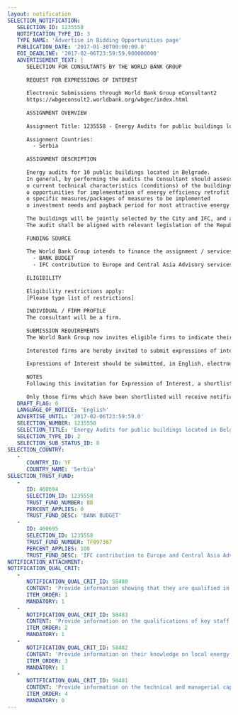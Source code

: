 ```yaml
---
layout: notification
SELECTION_NOTIFICATION: 
   SELECTION_ID: 1235558
   NOTIFICATION_TYPE_ID: 3
   TYPE_NAME: 'Advertise in Bidding Opportunities page'
   PUBLICATION_DATE: '2017-01-30T00:00:00.0'
   EOI_DEADLINE: '2017-02-06T23:59:59.900000000'
   ADVERTISEMENT_TEXT: |
      SELECTION FOR CONSULTANTS BY THE WORLD BANK GROUP
      
      REQUEST FOR EXPRESSIONS OF INTEREST
      
      Electronic Submissions through World Bank Group eConsultant2
      https://wbgeconsult2.worldbank.org/wbgec/index.html
      
      ASSIGNMENT OVERVIEW
      
      Assignment Title: 1235558 - Energy Audits for public buildings located in Belgrade.
      
      Assignment Countries:
        - Serbia
      
      ASSIGNMENT DESCRIPTION
      
      Energy audits for 10 public buildings located in Belgrade. 
      In general, by performing the audits the Consultant should assess the following:
      o	current technical characteristics (conditions) of the buildings and their energy consumption
      o	opportunities for implementation of energy efficiency retrofit measures in these buildings
      o	specific measures/packages of measures to be implemented
      o	investment needs and payback period for most attractive energy efficiency retrofit measures, potential savings and high-level bill of quantities.
      
      The buildings will be jointly selected by the City and IFC, and all specific information (address & contact persons) will be provided to the Consultant upon contract signing.  Approximate division of building types includes 2 large office buildings, 3 schools, 3 kindergartens and 2 healthcare centers - more data should be expected by mid February 2017.   
      The audit shall be aligned with relevant legislation of the Republic of Serbia; its scope may be broader
      
      FUNDING SOURCE
      
      The World Bank Group intends to finance the assignment / services described below under the following:
        - BANK BUDGET
        - IFC contribution to Europe and Central Asia Advisory services
      
      ELIGIBILITY
      
      Eligibility restrictions apply:
      [Please type list of restrictions]
      
      INDIVIDUAL / FIRM PROFILE
      The consultant will be a firm. 
      
      SUBMISSION REQUIREMENTS
      The World Bank Group now invites eligible firms to indicate their interest in providing the services.  Interested firms must provide information indicating that they are qualified to perform the services (brochures, description of similar assignments, experience in similar conditions, availability of appropriate skills among staff, etc. for firms; CV and cover letter for individuals).  Please note that the total size of all attachments should be less than 5MB.  Consultants may associate to enhance their qualifications.
      
      Interested firms are hereby invited to submit expressions of interest.
      
      Expressions of Interest should be submitted, in English, electronically through World Bank Group eConsultant2 (https://wbgeconsult2.worldbank.org/wbgec/index.html)
      
      NOTES
      Following this invitation for Expression of Interest, a shortlist of qualified firms will be formally invited to submit proposals. Shortlisting and selection will be subject to the availability of funding.
      
      Only those firms which have been shortlisted will receive notification. No debrief will be provided to firms which have not been shortlisted.
   DRAFT_FLAG: 0
   LANGUAGE_OF_NOTICE: 'English'
   ADVERTISE_UNTIL: '2017-02-06T23:59:59.0'
   SELECTION_NUMBER: 1235558
   SELECTION_TITLE: 'Energy Audits for public buildings located in Belgrade.'
   SELECTION_TYPE_ID: 2
   SELECTION_SUB_STATUS_ID: 8
SELECTION_COUNTRY: 
   - 
      COUNTRY_ID: YF
      COUNTRY_NAME: 'Serbia'
SELECTION_TRUST_FUND: 
   - 
      ID: 460694
      SELECTION_ID: 1235558
      TRUST_FUND_NUMBER: BB
      PERCENT_APPLIES: 0
      TRUST_FUND_DESC: 'BANK BUDGET'
   - 
      ID: 460695
      SELECTION_ID: 1235558
      TRUST_FUND_NUMBER: TF097367
      PERCENT_APPLIES: 100
      TRUST_FUND_DESC: 'IFC contribution to Europe and Central Asia Advisory services'
NOTIFICATION_ATTACHMENT: 
NOTIFICATION_QUAL_CRIT: 
   - 
      NOTIFICATION_QUAL_CRIT_ID: 58480
      CONTENT: 'Provide information showing that they are qualified in the field of the assignment.'
      ITEM_ORDER: 1
      MANDATORY: 1
   - 
      NOTIFICATION_QUAL_CRIT_ID: 58483
      CONTENT: 'Provide information on the qualifications of key staff.'
      ITEM_ORDER: 2
      MANDATORY: 1
   - 
      NOTIFICATION_QUAL_CRIT_ID: 58482
      CONTENT: 'Provide information on their knowledge on local energy efficiency legislation and ability to operate in local language'
      ITEM_ORDER: 3
      MANDATORY: 1
   - 
      NOTIFICATION_QUAL_CRIT_ID: 58481
      CONTENT: 'Provide information on the technical and managerial capabilities of the firm.'
      ITEM_ORDER: 4
      MANDATORY: 0
---
```

